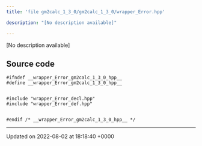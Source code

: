 ```yaml
---
title: 'file gm2calc_1_3_0/gm2calc_1_3_0/wrapper_Error.hpp'

description: "[No description available]"

---
```







[No description available]




## Source code

```
#ifndef __wrapper_Error_gm2calc_1_3_0_hpp__
#define __wrapper_Error_gm2calc_1_3_0_hpp__


#include "wrapper_Error_decl.hpp"
#include "wrapper_Error_def.hpp"


#endif /* __wrapper_Error_gm2calc_1_3_0_hpp__ */
```


-------------------------------

Updated on 2022-08-02 at 18:18:40 +0000
